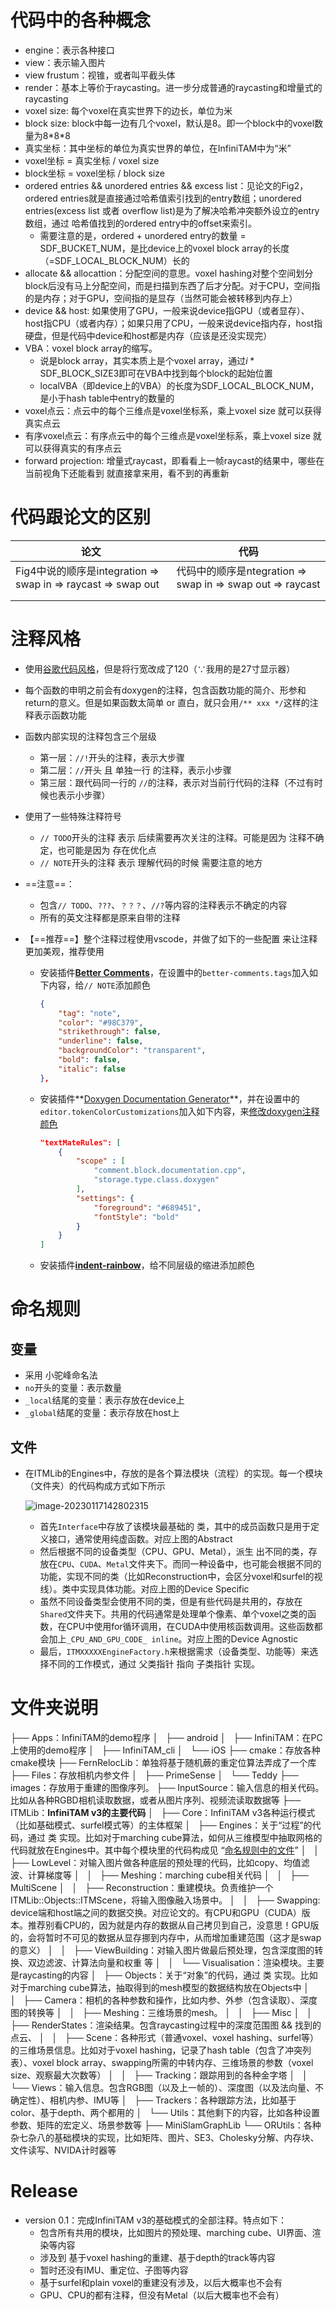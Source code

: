 # 代码中的各种概念
- engine：表示各种接口
- view：表示输入图片
- view frustum：视锥，或者叫平截头体
- render：基本上等价于raycasting。进一步分成普通的raycasting和增量式的raycasting
- voxel size: 每个voxel在真实世界下的边长，单位为米
- block size: block中每一边有几个voxel，默认是8。即一个block中的voxel数量为8\*8\*8
- 真实坐标：其中坐标的单位为真实世界的单位，在InfiniTAM中为“米”
- $\text{voxel坐标 = 真实坐标 / voxel size}$
- $\text{block坐标 = voxel坐标 / block size}$
- ordered entries && unordered entries && excess list：见论文的Fig2，ordered entries就是直接通过哈希值索引找到的entry数组；unordered entries(excess list 或者 overflow list)是为了解决哈希冲突额外设立的entry数组，通过 哈希值找到的ordered entry中的offset来索引。
    - 需要注意的是，ordered + unordered entry的数量 = SDF_BUCKET_NUM，是比device上的voxel block array的长度（=SDF_LOCAL_BLOCK_NUM）长的
- allocate && allocattion：分配空间的意思。voxel hashing对整个空间划分block后没有马上分配空间，而是扫描到东西了后才分配。对于CPU，空间指的是内存；对于GPU，空间指的是显存（当然可能会被转移到内存上）
- device && host: 如果使用了GPU，一般来说device指GPU（或者显存）、host指CPU（或者内存）；如果只用了CPU，一般来说device指内存，host指硬盘，但是代码中device和host都是内存（应该是还没实现完）
- VBA：voxel block array的缩写。
    - 说是block array，其实本质上是个voxel array，通过$i*\text{SDF\_BLOCK\_SIZE3}$即可在VBA中找到每个block的起始位置
    - localVBA（即device上的VBA）的长度为SDF_LOCAL_BLOCK_NUM，是小于hash table中entry的数量的
- voxel点云：点云中的每个三维点是voxel坐标系，乘上voxel size 就可以获得真实点云
- 有序voxel点云：有序点云中的每个三维点是voxel坐标系，乘上voxel size 就可以获得真实的有序点云
- forward projection: 增量式raycast，即看看上一帧raycast的结果中，哪些在当前视角下还能看到 就直接拿来用，看不到的再重新
# 代码跟论文的区别

| 论文                                                         | 代码                                                       |
| ------------------------------------------------------------ | ---------------------------------------------------------- |
| Fig4中说的顺序是integration => swap in => raycast => swap out | 代码中的顺序是ntegration => swap in => swap out => raycast |
|                                                              |                                                            |
|                                                              |                                                            |

# 注释风格

- 使用[谷歌代码风格](https://zh-google-styleguide.readthedocs.io/en/latest/google-cpp-styleguide/contents/)，但是将行宽改成了120（∵我用的是27寸显示器）

- 每个函数的申明之前会有doxygen的注释，包含函数功能的简介、形参和return的意义。但是如果函数太简单 or 直白，就只会用`/** xxx */`这样的注释表示函数功能

- 函数内部实现的注释包含三个层级

    - 第一层：`//!`开头的注释，表示大步骤
    - 第二层：`//`开头 且 单独一行 的注释，表示小步骤
    - 第三层：跟代码同一行的 `//`的注释，表示对当前行代码的注释（不过有时候也表示小步骤）

- 使用了一些特殊注释符号

    - `// TODO`开头的注释 表示 后续需要再次关注的注释。可能是因为 注释不确定，也可能是因为 存在优化点
    - `// NOTE`开头的注释 表示 理解代码的时候 需要注意的地方

- ==注意==：

    - 包含`// TODO`、`???`、`？？？`、`//?`等内容的注释表示不确定的内容
    - 所有的英文注释都是原来自带的注释

- 【==推荐==】整个注释过程使用vscode，并做了如下的一些配置 来让注释更加美观，推荐使用

    - 安装插件[**Better Comments**](https://marketplace.visualstudio.com/items?itemName=aaron-bond.better-comments)，在设置中的`better-comments.tags`加入如下内容，给`// NOTE`添加颜色

        ```json
        {
            "tag": "note",
            "color": "#98C379",
            "strikethrough": false,
            "underline": false,
            "backgroundColor": "transparent",
            "bold": false,
            "italic": false
        },
        ```

    - 安装插件**[Doxygen Documentation Generator](https://marketplace.visualstudio.com/items?itemName=cschlosser.doxdocgen)**，并在设置中的`editor.tokenColorCustomizations`加入如下内容，来[修改doxygen注释颜色](https://blog.csdn.net/weixin_44488341/article/details/130621912)

        ```json
        "textMateRules": [
            {
                "scope" : [
                    "comment.block.documentation.cpp",
                    "storage.type.class.doxygen"
                ],
                "settings": {
                    "foreground": "#689451",
                    "fontStyle": "bold"
                }
            }
        ]
        ```

    - 安装插件[**indent-rainbow**](https://marketplace.visualstudio.com/items?itemName=oderwat.indent-rainbow)，给不同层级的缩进添加颜色

# 命名规则

## 变量

- 采用 小驼峰命名法
- `no`开头的变量：表示数量
- `_local`结尾的变量：表示存放在device上
- `_global`结尾的变量：表示存放在host上

## 文件

- 在ITMLib的Engines中，存放的是各个算法模块（流程）的实现。每一个模块（文件夹）的代码构成方式如下所示

    ![image-20230117142802315](images/image-20230117142802315.png)

    - 首先`Interface`中存放了该模块最基础的 类，其中的成员函数只是用于定义接口，通常使用纯虚函数。对应上图的Abstract
    - 然后根据不同的设备类型（CPU、GPU、Metal），派生 出不同的类，存放在`CPU`、`CUDA`、`Metal`文件夹下。而同一种设备中，也可能会根据不同的功能，实现不同的类（比如Reconstruction中，会区分voxel和surfel的视线）。类中实现具体功能。对应上图的Device Specific
    - 虽然不同设备类型会使用不同的类，但是有些代码是共用的，存放在`Shared`文件夹下。共用的代码通常是处理单个像素、单个voxel之类的函数，在CPU中使用for循环调用，在CUDA中使用核函数调用。这些函数都会加上`_CPU_AND_GPU_CODE_ inline`。对应上图的Device Agnostic
    - 最后，`ITMXXXXXEngineFactory.h`来根据需求（设备类型、功能等）来选择不同的工作模式，通过 父类指针 指向 子类指针 实现。


# 文件夹说明
├── Apps：InfiniTAM的demo程序
│   ├── android
│   ├── InfiniTAM：在PC上使用的demo程序
│   ├── InfiniTAM_cli
│   └── iOS
├── cmake：存放各种cmake模块
├── FernRelocLib：单独将基于随机蕨的重定位算法弄成了一个库
├── Files：存放相机内参文件
│   ├── PrimeSense
│   └── Teddy
├── images：存放用于重建的图像序列。
├── InputSource：输入信息的相关代码。比如从各种RGBD相机读取数据，或者从图片序列、视频流读取数据等
├── ITMLib：**InfiniTAM v3的主要代码**
│   ├── Core：InfiniTAM v3各种运行模式（比如基础模式、surfel模式等）的主体框架
│   ├── Engines：关于“过程”的代码，通过 类 实现。比如对于marching cube算法，如何从三维模型中抽取网格的代码就放在Engines中。其中每个模块里的代码构成见 “[命名规则中的文件](#文件)”
│   │   ├── LowLevel：对输入图片做各种底层的预处理的代码，比如copy、均值滤波、计算梯度等
│   │   ├── Meshing：marching cube相关代码
│   │   ├── MultiScene
│   │   ├── Reconstruction：重建模块。负责维护一个ITMLib::Objects::ITMScene，将输入图像融入场景中。
│   │   ├── Swapping: device端和host端之间的数据交换。对应论文的。有CPU和GPU（CUDA）版本。推荐别看CPU的，因为就是内存的数据从自己拷贝到自己，没意思！GPU版的，会将暂时不可见的数据从显存挪到内存中，从而增加重建范围（这才是swap的意义）
│   │   ├── ViewBuilding：对输入图片做最后预处理，包含深度图的转换、双边滤波、计算法向量和权重 等
│   │   └── Visualisation：渲染模块。主要是raycasting的内容
│   ├── Objects：关于“对象”的代码，通过 类 实现。比如对于marching cube算法，抽取得到的mesh模型的数据结构放在Objects中
│   │   ├── Camera：相机的各种参数和操作，比如内参、外参（包含读取）、深度图的转换等
│   │   ├── Meshing：三维场景的mesh。
│   │   ├── Misc
│   │   ├── RenderStates：渲染结果。包含raycasting过程中的深度范围图 && 找到的点云、
│   │   ├── Scene：各种形式（普通voxel、voxel hashing、surfel等）的三维场景信息。比如对于voxel hashing，记录了hash table（包含了冲突列表）、voxel block array、swapping所需的中转内存、三维场景的参数（voxel size、观察最大次数等）
│   │   ├── Tracking：跟踪用到的各种金字塔
│   │   └── Views：输入信息。包含RGB图（以及上一帧的）、深度图（以及法向量、不确定性）、相机内参、IMU等
│   ├── Trackers：各种跟踪方法，比如基于color、基于depth、两个都用的
│   └── Utils：其他剩下的内容，比如各种设置参数、矩阵的宏定义、场景参数等
├── MiniSlamGraphLib
└── ORUtils：各种杂七杂八的基础模块的实现，比如矩阵、图片、SE3、Cholesky分解、内存块、文件读写、NVIDA计时器等

# Release

- version 0.1：完成InfiniTAM v3的基础模式的全部注释。特点如下：
    - 包含所有共用的模块，比如图片的预处理、marching cube、UI界面、渲染等内容
    - 涉及到 基于voxel hashing的重建、基于depth的track等内容
    - 暂时还没有IMU、重定位、子图等内容
    - 基于surfel和plain voxel的重建没有涉及，以后大概率也不会有
    - GPU、CPU的都有注释，但没有Metal（以后大概率也不会有）